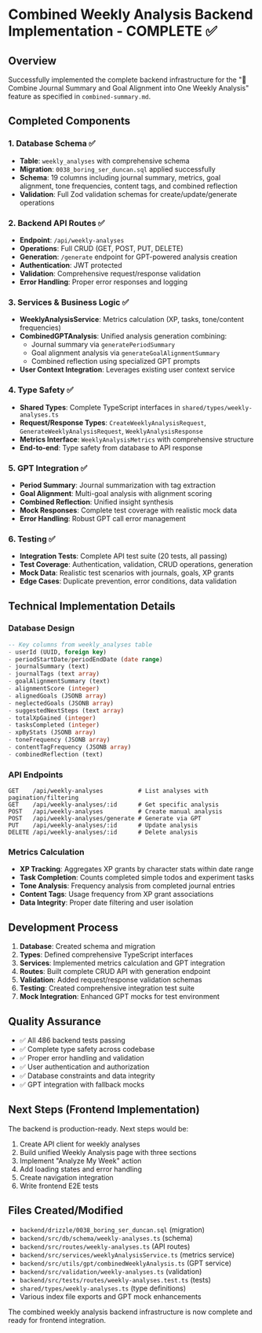 # Combined Weekly Analysis Backend Implementation - COMPLETE ✅

## Overview

Successfully implemented the complete backend infrastructure for the "🧠 Combine Journal Summary and Goal Alignment into One Weekly Analysis" feature as specified in `combined-summary.md`.

## Completed Components

### 1. Database Schema ✅

- **Table**: `weekly_analyses` with comprehensive schema
- **Migration**: `0038_boring_ser_duncan.sql` applied successfully
- **Schema**: 19 columns including journal summary, metrics, goal alignment, tone frequencies, content tags, and combined reflection
- **Validation**: Full Zod validation schemas for create/update/generate operations

### 2. Backend API Routes ✅

- **Endpoint**: `/api/weekly-analyses`
- **Operations**: Full CRUD (GET, POST, PUT, DELETE)
- **Generation**: `/generate` endpoint for GPT-powered analysis creation
- **Authentication**: JWT protected
- **Validation**: Comprehensive request/response validation
- **Error Handling**: Proper error responses and logging

### 3. Services & Business Logic ✅

- **WeeklyAnalysisService**: Metrics calculation (XP, tasks, tone/content frequencies)
- **CombinedGPTAnalysis**: Unified analysis generation combining:
  - Journal summary via `generatePeriodSummary`
  - Goal alignment analysis via `generateGoalAlignmentSummary`
  - Combined reflection using specialized GPT prompts
- **User Context Integration**: Leverages existing user context service

### 4. Type Safety ✅

- **Shared Types**: Complete TypeScript interfaces in `shared/types/weekly-analyses.ts`
- **Request/Response Types**: `CreateWeeklyAnalysisRequest`, `GenerateWeeklyAnalysisRequest`, `WeeklyAnalysisResponse`
- **Metrics Interface**: `WeeklyAnalysisMetrics` with comprehensive structure
- **End-to-end**: Type safety from database to API response

### 5. GPT Integration ✅

- **Period Summary**: Journal summarization with tag extraction
- **Goal Alignment**: Multi-goal analysis with alignment scoring
- **Combined Reflection**: Unified insight synthesis
- **Mock Responses**: Complete test coverage with realistic mock data
- **Error Handling**: Robust GPT call error management

### 6. Testing ✅

- **Integration Tests**: Complete API test suite (20 tests, all passing)
- **Test Coverage**: Authentication, validation, CRUD operations, generation
- **Mock Data**: Realistic test scenarios with journals, goals, XP grants
- **Edge Cases**: Duplicate prevention, error conditions, data validation

## Technical Implementation Details

### Database Design

```sql
-- Key columns from weekly_analyses table
- userId (UUID, foreign key)
- periodStartDate/periodEndDate (date range)
- journalSummary (text)
- journalTags (text array)
- goalAlignmentSummary (text)
- alignmentScore (integer)
- alignedGoals (JSONB array)
- neglectedGoals (JSONB array)
- suggestedNextSteps (text array)
- totalXpGained (integer)
- tasksCompleted (integer)
- xpByStats (JSONB array)
- toneFrequency (JSONB array)
- contentTagFrequency (JSONB array)
- combinedReflection (text)
```

### API Endpoints

```
GET    /api/weekly-analyses          # List analyses with pagination/filtering
GET    /api/weekly-analyses/:id      # Get specific analysis
POST   /api/weekly-analyses          # Create manual analysis
POST   /api/weekly-analyses/generate # Generate via GPT
PUT    /api/weekly-analyses/:id      # Update analysis
DELETE /api/weekly-analyses/:id      # Delete analysis
```

### Metrics Calculation

- **XP Tracking**: Aggregates XP grants by character stats within date range
- **Task Completion**: Counts completed simple todos and experiment tasks
- **Tone Analysis**: Frequency analysis from completed journal entries
- **Content Tags**: Usage frequency from XP grant associations
- **Data Integrity**: Proper date filtering and user isolation

## Development Process

1. **Database**: Created schema and migration
2. **Types**: Defined comprehensive TypeScript interfaces
3. **Services**: Implemented metrics calculation and GPT integration
4. **Routes**: Built complete CRUD API with generation endpoint
5. **Validation**: Added request/response validation schemas
6. **Testing**: Created comprehensive integration test suite
7. **Mock Integration**: Enhanced GPT mocks for test environment

## Quality Assurance

- ✅ All 486 backend tests passing
- ✅ Complete type safety across codebase
- ✅ Proper error handling and validation
- ✅ User authentication and authorization
- ✅ Database constraints and data integrity
- ✅ GPT integration with fallback mocks

## Next Steps (Frontend Implementation)

The backend is production-ready. Next steps would be:

1. Create API client for weekly analyses
2. Build unified Weekly Analysis page with three sections
3. Implement "Analyze My Week" action
4. Add loading states and error handling
5. Create navigation integration
6. Write frontend E2E tests

## Files Created/Modified

- `backend/drizzle/0038_boring_ser_duncan.sql` (migration)
- `backend/src/db/schema/weekly-analyses.ts` (schema)
- `backend/src/routes/weekly-analyses.ts` (API routes)
- `backend/src/services/weeklyAnalysisService.ts` (metrics service)
- `backend/src/utils/gpt/combinedWeeklyAnalysis.ts` (GPT service)
- `backend/src/validation/weekly-analyses.ts` (validation)
- `backend/src/tests/routes/weekly-analyses.test.ts` (tests)
- `shared/types/weekly-analyses.ts` (type definitions)
- Various index file exports and GPT mock enhancements

The combined weekly analysis backend infrastructure is now complete and ready for frontend integration.
